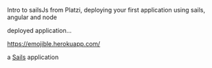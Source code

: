 Intro to sailsJs from Platzi, deploying your first application using sails, angular and node

deployed application...

https://emojible.herokuapp.com/

a [Sails](http://sailsjs.org) application
